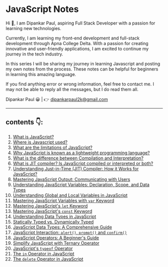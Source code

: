 # JavaScript Notes

Hi 👋, I am Dipankar Paul, aspiring Full Stack Developer with a passion for learning new technologies.

Currently, I am learning my front-end development and full-stack development through Apna College Delta. With a passion for creating innovative and user-friendly applications, I am excited to continue my journey in the tech industry.

In this series I will be sharing my journey in learning Javascript and posting my own notes from the process. These notes can be helpful for beginners in learning this amazing language.

If you find anything error or wrong information, feel free to contact me. I may not be able to reply all the messages, but I do read them all.

Dipankar Paul 😀 | 👉 <dipankarpaul2k@gmail.com>

___

## contents 👇:

1. [What is JavaScript?](./introduction/what-is-javascript.md)
2. [Where is Javascript used?](./introduction/where-is-javascript-used.md)
3. [What are the limitations of JavaScript?](./introduction/what-are-the-limitations-of-javascript.md)
4. [Why JavaScript is known as a lightweight programming language?](./introduction/why-javascript-is-known-as-a-lightweight-programming-language.md)
5. [What is the difference between Compilation and Interpretation?](./introduction/compilation-and-interpretation.md)
6. [What is JIT compiler? Is JavaScript compiled or interpreted or both?](./introduction/jit-and-javascript%20compiled-or-interpreted-or-both.md)
7. [Understanding Just-in-Time (JIT) Compiler: How it Works for JavaScript?](./introduction/jit-compiler-how-it-works-for-js.md)
8. [Mastering JavaScript Output: Communicating with Users](./basics/javascript-output.md)
9. [Understanding JavaScript Variables: Declaration, Scope, and Data Types](./basics/javascript-variables.md)
10. [Understanding Global and Local Variables in JavaScript](./basics/global-and-local-variables-in-js.md)
11. [Mastering JavaScript Variables with `var` Keyword](./basics/js-variables-with-var-keyword.md)
12. [Mastering JavaScript's `let` Keyword](./basics/javascripts-let-keyword.md)
13. [Mastering JavaScript's `const` Keyword](./basics/javascript-const-keyword.md)
14. [Understanding Data Types in JavaScript](./basics/data-types-in-javascript.md)
15. [Statically Typed vs. Dynamically Typed](./basics/statically-typed-vs-dynamically-typed.md)
16. [JavaScript Data Types: A Comprehensive Guide](./basics/javaScript-data-types.md)
17. [JavaScript Interaction: `alert()`, `prompt()` and `confirm()`](./basics/alert-prompt-and-confirm.md)
18. [JavaScript Operators: A Beginner's Guide](./JS_Operators/javascript-operators.md)
19. [Simplify JavaScript with Ternary Operator](./JS_Operators/javascript-ternary-operator.md)
20. [JavaScript's `typeof` Operator](./JS_Operators/typeof-operator.md)
21. [The `in` Operator in JavaScript](./JS_Operators/in-operator.md)
22. [The `delete` Operator in JavaScript](./JS_Operators/delete-operator.md)